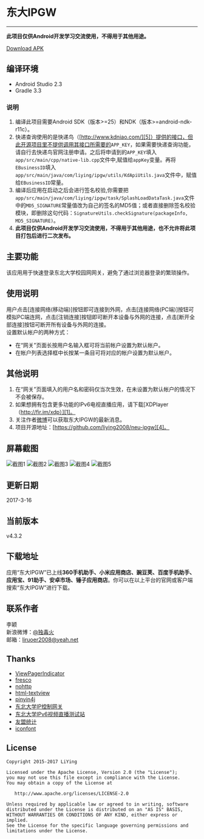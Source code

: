 # 东大IPGW #
---
**此项目仅供Android开发学习交流使用，不得用于其他用途。**

[Download APK](https://github.com/liying2008/neu-ipgw/releases/download/v4.3.2/ipgw_4.3.2_fir.apk)

编译环境
----
- Android Studio 2.3
- Gradle 3.3

### 说明
1. 编译此项目需要Android SDK（版本>=25）和NDK（版本>=android-ndk-r11c）。
1. 快递查询使用的是快递鸟（[http://www.kdniao.com/][5]）提供的接口，但此开源项目里不提供调用其接口所需要的<code>APP_KEY</code>，如果需要快递查询功能，请自行去快递鸟官网注册申请。之后将申请到的<code>APP_KEY</code>填入<code>app/src/main/cpp/native-lib.cpp</code>文件中,赋值给<code>appKey</code>变量。再将<code>EBusinessID</code>填入<code>app/src/main/java/com/liying/ipgw/utils/KdApiUtils.java</code>文件中，赋值给<code>EBusinessID</code>常量。
1. 编译后应用在启动之后会进行签名校验,你需要把<code>app/src/main/java/com/liying/ipgw/task/SplashLoadDataTask.java</code>文件中的<code>MD5_SIGNATURE</code>常量值改为自己的签名的MD5值；或者直接删除签名校验模块，即删除这句代码：<code>SignatureUtils.checkSignature(packageInfo, MD5_SIGNATURE)</code>。
1. **此项目仅供Android开发学习交流使用，不得用于其他用途，也不允许将此项目打包后进行二次发布。**


主要功能
----
该应用用于快速登录东北大学校园网网关，避免了通过浏览器登录的繁琐操作。

使用说明
----
用户点击[连接网络(移动端)]按钮即可连接到外网，点击[连接网络(PC端)]按钮可模拟PC端连网，点击[注销连接]按钮即可断开本设备与外网的连接，点击[断开全部连接]按钮可断开所有设备与外网的连接。  
设置默认帐户的两种方式：  

 - 在“网关”页面长按用户名输入框可将当前帐户设置为默认帐户。  
 - 在帐户列表选择框中长按某一条目可将对应的帐户设置为默认帐户。  

其他说明
----
1. 在“网关”页面填入的用户名和密码仅当次生效，在未设置为默认帐户的情况下不会被保存。  
1. 如果想拥有包含更多功能的IPv6电视直播应用，请下载[XDPlayer（http://fir.im/xdp）][1]。  
1. 关注作者[微博][2]可以获取东大IPGW的最新消息。
1. 项目开源地址：[https://github.com/liying2008/neu-ipgw][4]。
 
屏幕截图
----
![截图1](captures/1.jpg)
![截图2](captures/2.jpg)
![截图3](captures/3.jpg)
![截图4](captures/4.jpg)
![截图5](captures/5.jpg)

更新日期
----
2017-3-16

当前版本
----
v4.3.2

下载地址
----
应用“东大IPGW”已上线**360手机助手、小米应用商店、豌豆荚、百度手机助手、应用宝、91助手、安卓市场、锤子应用商店**。你可以在以上平台的官网或客户端搜索“东大IPGW”进行下载。

联系作者
----
李颖  
新浪微博：[@独毒火][2]  
邮箱：[liruoer2008@yeah.net][3]  

Thanks
----
- [ViewPagerIndicator](https://github.com/LuckyJayce/ViewPagerIndicator)
- [fresco](https://github.com/facebook/fresco)
- [nohttp](https://github.com/yanzhenjie/NoHttp)
- [html-textview](https://github.com/SufficientlySecure/html-textview)
- [pinyin4j](http://pinyin4j.sourceforge.net/)
- [东北大学IP控制网关](https://ipgw.neu.edu.cn)
- [东北大学IPv6视频直播测试站](http://hdtv.neu6.edu.cn/)
- [友盟统计](http://www.umeng.com/)
- [iconfont](http://iconfont.cn/)

License
----

```
Copyright 2015-2017 LiYing

Licensed under the Apache License, Version 2.0 (the "License");
you may not use this file except in compliance with the License.
You may obtain a copy of the License at

   http://www.apache.org/licenses/LICENSE-2.0

Unless required by applicable law or agreed to in writing, software
distributed under the License is distributed on an "AS IS" BASIS,
WITHOUT WARRANTIES OR CONDITIONS OF ANY KIND, either express or implied.
See the License for the specific language governing permissions and
limitations under the License.
```



[1]: http://fir.im/xdp
[2]: http://weibo.com/neuliying
[3]: mailto:liruoer2008@yeah.net
[4]: https://github.com/liying2008/neu-ipgw
[5]: http://www.kdniao.com/
